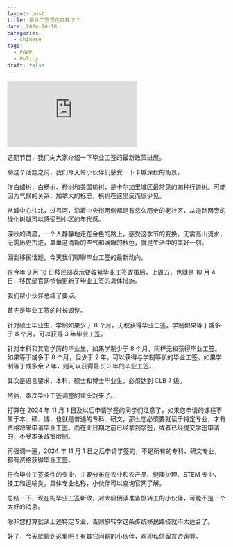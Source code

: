 ```yaml
---
layout: post
title: 毕业工签现在咋样了？
date: 2024-10-10
categories:
  - Chinese
tags:
  - PGWP
  - Policy
draft: false
---
```


<div class="videoWrapper">
<iframe src="https://www.youtube.com/embed/x-Lbk6c4lt8?t=3" title="YouTube video player" frameborder="0" allow="accelerometer; autoplay; clipboard-write; encrypted-media; gyroscope; picture-in-picture" allowfullscreen></iframe>
</div>
<div style="display: flex; align-items: flex-start; justify-content: center; font-size: 14px; color: #777;"></div>

这期节目，我们向大家介绍一下毕业工签的最新政策进展。

<!-- more -->

聊这个话题之前，我们今天带小伙伴们感受一下卡城深秋的街景。

洋白蜡树，白杨树、桦树和美国榆树，是卡尔加里城区最常见的四种行道树。可能因为气候的关系，加拿大的标志，枫树在这里反而很少见。

从城中心往北，过弓河，沿着中央街两侧都是有悠久历史的老社区，从道路两旁的绿化树就可以感受到小区的年代感。

深秋的清晨，一个人静静地走在金色的路上，感受这季节的变换。无需高山流水，无需历史古迹，单单这清新的空气和满眼的秋色，就是生活中的美好一刻。

回到移民话题，今天我们聊聊毕业工签的最新动向。

在今年 9 月 18 日移民部表示要收紧毕业工签政策后，上周五，也就是 10 月 4 日，移民部官网悄悄更新了毕业工签的具体措施。

我们帮小伙伴总结了要点。

首先是毕业工签的时长调整。

针对硕士毕业生，学制如果少于 8 个月，无权获得毕业工签。学制如果等于或多于 8 个月，可以获得 3 年毕业工签。

针对本科和其它学历的毕业生，如果学制少于 8 个月，同样无权获得毕业工签。如果等于或多于 8 个月，但少于 2 年，可以获得与学制等长的毕业工签。如果学制等于或多余 2 年，则可以获得最长 3 年的毕业工签。

其次是语言要求，本科、硕士和博士毕业生，必须达到 CLB 7 级。

然后，本次毕业工签调整的重头戏来了。

打算在 2024 年 11 月 1 日及以后申请学签的同学们注意了，如果您申请的课程不属于本、硕、博，也就是普通的专科、研文，那么您必须要就读于特定专业，才有资格将来申请毕业工签。而在此日期之前已经拿到学签，或者已经提交学签申请的，不受本条政策限制。

再强调一遍，2024 年 11 月 1 日之后申请学签的，不是所有的专科、研文专业，都有资格获得毕业工签。

符合毕业工签条件的专业，主要分布在农业和农产品、健康护理、STEM 专业、技工和运输类。具体专业名称，小伙伴可以查询官网了解。

<!-- https://www.canada.ca/en/immigration-refugees-citizenship/services/study-canada/work/after-graduation/eligibility/study-requirements.html#field-of-study -->

总结一下，现在的毕业工签新政，对大龄倒读准备旅转工的小伙伴，可能不是一个太好的消息。

除非您打算就读上述特定专业，否则旅转学这条传统移民路径就不太适合了。

好了，今天就聊到这里吧！有其它问题的小伙伴，欢迎私信留言咨询喔。
